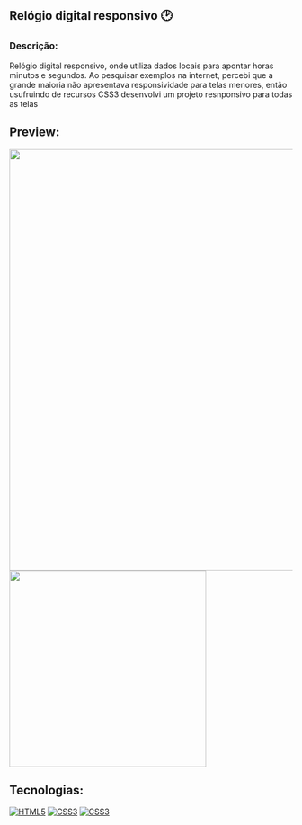 ## Relógio digital responsivo 🕑

### Descrição:
Relógio digital responsivo, onde utiliza dados locais para apontar horas minutos e segundos.
Ao pesquisar exemplos na internet, percebi que a grande maioria não apresentava responsividade para telas menores,
então usufruindo de recursos CSS3 desenvolvi um projeto resnponsivo para todas as telas

## Preview:
<div align="center" style="display: inline">
  <img width="750px" src="https://github.com/user-attachments/assets/7692324a-c7c6-4822-ae83-6fa0e6c486aa"/>
  <img height="350px" src="https://github.com/user-attachments/assets/860b0652-f26c-4919-91aa-01bcf7e575f3"/>
</div>

## Tecnologias:
[![HTML5](https://img.shields.io/badge/HTML5-E34F26?style=for-the-badge&logo=html5&logoColor=white)]()
[![CSS3](https://img.shields.io/badge/CSS3-1572B6?style=for-the-badge&logo=css3&logoColor=white)]()
[![CSS3](https://img.shields.io/badge/JavaScript-F7DF1E?style=for-the-badge&logo=javascript&logoColor=black)]()
